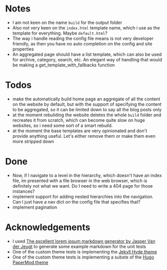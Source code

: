 # Notes
- I am not keen on the name `build` for the output folder
- Also not very keen on the `index.html` template name, which i use as the template for everything. Maybe `default.html`?
- The way i handle reading the config file means is not very developer friendly, as then you have no auto completion on the config and site properties
- An aggregated page should have a list template, which can also be used for archive, category, search, etc. An elegant way of handling that would be making a get_template_with_fallbacks function

# Todos
- make the automatically build home page an aggregate of all the content on the website by default, but with the support of specifying the content to be aggregated, so it can be limited down to say all the blog posts only
- at the moment rebuliding the website deletes the whole `build` folder and recreates it from scratch, which can become quite slow on huge websites, so i need some sort of a smart rebuild.
- at the moment the base templates are very opinionated and don't provide anything useful. Let's either remove them or make them even more stripped down

# Done
- Now, if I navigate to a level in the hierarchy, which doesn't have an index file, im presented with a file browser in the web browser, which is definitely not what we want. Do I need to write a 404 page for those instances?
- implement support for adding nested hierarchies into the navigation. Can I just have a nav dict on the config file that specifies that?
- implement pagination

# Acknowledgements
- I used [The excellent lorem ipsum markdown generator by Jasper Van der Jeugt](https://jaspervdj.be/lorem-markdownum/) to generate some example markdown for the unit tests
- One of the custom theme tests is implementing the [Jekyll Hyde theme](https://github.com/poole/hyde)
- One of the custom theme tests is implementing a subste of the [Hugo PaperMod theme](https://github.com/adityatelange/hugo-PaperMod/)
